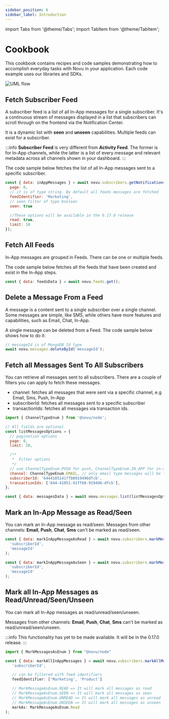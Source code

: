 ```yaml
---
sidebar_position: 6
sidebar_label: Introduction
---
```


import Tabs from '@theme/Tabs';
import TabItem from '@theme/TabItem';

# Cookbook

This cookbook contains recipes and code samples demonstrating how to accomplish everyday tasks with Novu in your application. Each code example uses our libraries and SDKs.

![UML flow](https://res.cloudinary.com/dxc6bnman/image/upload/v1690181515/flow-2x-straight-white-bg_l8elfm.png)

## Fetch Subscriber Feed

A subscriber feed is a list of all In-App messages for a single subscriber. It's a continuous stream of messages displayed in a list that subscribers can scroll through on the frontend via the Notification Center.

It is a dynamic list with **seen** and **unseen** capabilities. Multiple feeds can exist for a subscriber.

:::info
**Subscriber Feed** is very different from **Activity Feed**. The former is for In-App channels, while the latter is a list of every message and relevant metadata across all channels shown in your dashboard.
:::

The code sample below fetches the list of all In-App messages sent to a specific subscriber.

<Tabs groupId="language" queryString>
  <TabItem value="js" label="Node.js">

```js
const { data: inAppMessages } = await novu.subscribers.getNotificationsFeed('subscriberId', {
  page: 0,
  // it is of type string. By default all feeds messages are fetched
  feedIdentifier: 'Marketing',
  // seen filter of type boolean
  seen: true

  //These options will be available in the 0.17.0 release
  read: true,
  limit: 10
});
```

</TabItem>
</Tabs>

## Fetch All Feeds

In-App messages are grouped in Feeds. There can be one or multiple feeds.

The code sample below fetches all the feeds that have been created and exist in the In-App steps.

<Tabs groupId="language" queryString>
  <TabItem value="js" label="Node.js">

```javascript
const { data: feedsData } = await novu.feeds.get();
```

</TabItem>
</Tabs>

## Delete a Message From a Feed

A message is a content sent to a single subscriber over a single channel. Some messages are simple, like SMS, while others have more features and capabilities, such as Email, Chat, In-App.

A single message can be deleted from a Feed. The code sample below shows how to do it:

<Tabs groupId="language" queryString>
  <TabItem value="js" label="Node.js">

```javascript
// messageId is of MongoDB Id type
await novu.messages.deleteById('messageId');
```

  </TabItem>
</Tabs>

## Fetch all Messages Sent To All Subscribers

You can retrieve all messages sent to all subscribers. There are a couple of filters you can apply to fetch these messages.

- channel: fetches all messages that were sent via a specific channel, e.g Email, Sms, Push, In-App
- subscriberId: fetches all messages sent to a specific subscriber
- transactionIds: fetches all messages via transaction ids.

<Tabs groupId="language" queryString>
  <TabItem value="js" label="Node.js">

```javascript
import { ChannelTypeEnum } from '@novu/node';

// All fields are optional
const listMessagesOptions = {
  // pagination options
  page: 0,
  limit: 20,

  /**
   *  Filter options
   */
  // use ChannelTypeEnum.PUSH for push, ChannelTypeEnum.IN_APP for in-app,
  channel: ChannelTypeEnum.EMAIL, // only email type messages will be fetched
  subscriberId: '6444105141ffb0919496dfcb',
  transactionIds: ['644-41051-41ffb0-919496-dfcb'],
};

const { data: messagesData } = await novu.messages.list(listMessagesOptions);
```

  </TabItem>
</Tabs>

## Mark an In-App Message as Read/Seen

You can mark an In-App message as read/seen. Messages from other channels: **Email**, **Push**, **Chat**, **Sms** can't be marked as read/seen.

<Tabs groupId="language" queryString>
  <TabItem value="js" label="Node.js">

```javascript
const { data: markInAppMessageAsRead } = await novu.subscribers.markMessageRead(
  'subscriberId',
  'messageId'
);

const { data: markInAppMessageAsSeen } = await novu.subscribers.markMessageSeen(
  'subscriberId',
  'messageId'
);
```

  </TabItem>
</Tabs>

## Mark all In-App Messages as Read/Unread/Seen/Unseen

You can mark all In-App messages as read/unread/seen/unseen.

Messages from other channels: **Email**, **Push**, **Chat**, **Sms** can't be marked as read/unread/seen/unseen.

:::info
This functionality has yet to be made available. It will be in the 0.17.0 release.
:::

<Tabs groupId="language" queryString>
  <TabItem value="js" label="Node.js">

```javascript
import { MarkMessagesAsEnum } from "@novu/node"

const { data: markAllInAppMessages } = await novu.subscribers.markAllMessagesAs(
   'subscriberId',

   // can be filtered with feed identifiers
   feedIdentifier: ['Marketing', 'Product']

   // MarkMessageAsEnum.READ => It will mark all messages as read
   // MarkMessageAsEnum.SEEN => It will mark all messages as seen
   // MarkMessageAsEnum.UNREAD => It will mark all messages as unread
   // MarkMessageAsEnum.UNSEEN => It will mark all messages as unseen
   markAs: MarkMessageAsEnum.Read
);
```

  </TabItem>
</Tabs>
